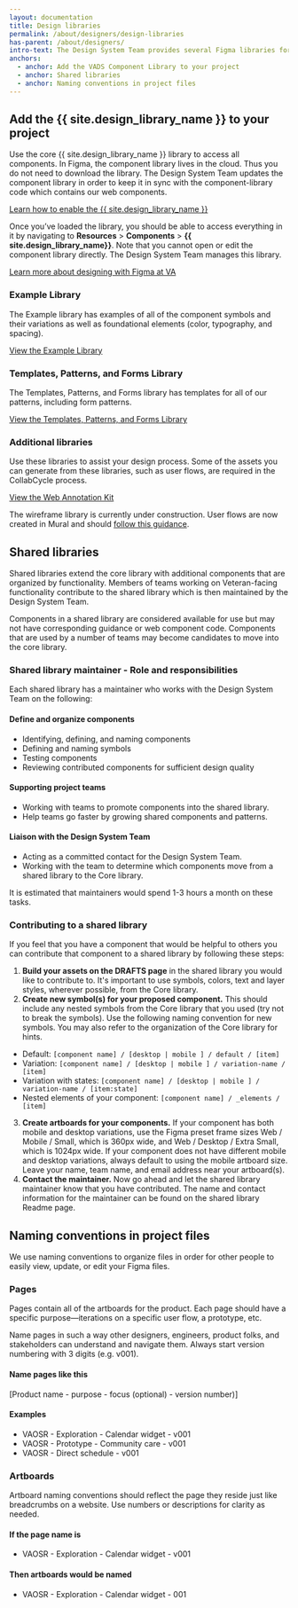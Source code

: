 ```yaml
---
layout: documentation
title: Design libraries
permalink: /about/designers/design-libraries
has-parent: /about/designers/
intro-text: The Design System Team provides several Figma libraries for use by teams.
anchors:
  - anchor: Add the VADS Component Library to your project
  - anchor: Shared libraries
  - anchor: Naming conventions in project files
---
```



## Add the {{ site.design_library_name }} to your project

Use the core {{ site.design_library_name }} library to access all components. In Figma, the component library lives in the cloud. Thus you do not need to download the library. The Design System Team updates the component library in order to keep it in sync with the component-library code which contains our web components.

<a class="vads-c-action-link--blue" href="https://depo-platform-documentation.scrollhelp.site/research-design/designing-with-figma-at-va#DesigningwithFigmaatVA-HowtoenabletheVADesignLibrary">Learn how to enable the {{ site.design_library_name }}</a>

Once you’ve loaded the library, you should be able to access everything in it by navigating to **Resources** > **Components** > **{{ site.design_library_name}}**. Note that you cannot open or edit the component library directly. The Design System Team manages this library.

<a class="vads-c-action-link--blue" href="https://depo-platform-documentation.scrollhelp.site/research-design/designing-with-figma-at-va#DesigningwithFigmaatVA">Learn more about designing with Figma at VA</a>

### Example Library

The Example library has examples of all of the component symbols and their variations as well as foundational elements (color, typography, and spacing).

<a class="vads-c-action-link--blue" href="{{ site.figma_example_library }}">View the Example Library</a>

### Templates, Patterns, and Forms Library

The Templates, Patterns, and Forms library has templates for all of our patterns, including form patterns. 

<a class="vads-c-action-link--blue" href="{{ site.figma_templates_library }}">View the Templates, Patterns, and Forms Library</a>

### Additional libraries

Use these libraries to assist your design process. Some of the assets you can generate from these libraries, such as user flows, are required in the CollabCycle process.

<a class="vads-c-action-link--blue" href="{{ site.figma_annotations_library }}">View the Web Annotation Kit</a>

The wireframe library is currently under construction. User flows are now created in Mural and should [follow this guidance](https://github.com/department-of-veterans-affairs/va.gov-team/blob/master/products/information-architecture/standards/user-flow-guidance.md).

## Shared libraries

Shared libraries extend the core library with additional components that are organized by functionality. Members of teams working on Veteran-facing functionality contribute to the shared library which is then maintained by the Design System Team.

Components in a shared library are considered available for use but may not have corresponding guidance or web component code. Components that are used by a number of teams may become candidates to move into the core library.

### Shared library maintainer - Role and responsibilities

Each shared library has a maintainer who works with the Design System Team on the following:

#### Define and organize components

* Identifying, defining, and naming components
* Defining and naming symbols
* Testing components
* Reviewing contributed components for sufficient design quality

#### Supporting project teams

* Working with teams to promote components into the shared library.
* Help teams go faster by growing shared components and patterns.

#### Liaison with the Design System Team

* Acting as a committed contact for the Design System Team.
* Working with the team to determine which components move from a shared library to the Core library.

It is estimated that maintainers would spend 1-3 hours a month on these tasks.

### Contributing to a shared library

If you feel that you have a component that would be helpful to others you can contribute that component to a shared library by following these steps:

1. **Build your assets on the DRAFTS page** in the shared library you would like to contribute to. It's important to use symbols, colors, text and layer styles, wherever possible, from the Core library.
2. **Create new symbol(s) for your proposed component.** This should include any nested symbols from the Core library that you used (try not to break the symbols). Use the following naming convention for new symbols. You may also refer to the organization of the Core library for hints.

* Default: ```[component name] / [desktop | mobile ] / default / [item]```
* Variation: ```[component name] / [desktop | mobile ] / variation-name / [item]```
* Variation with states: ```[component name] / [desktop | mobile ] / variation-name / [item:state]```
* Nested elements of your component: ```[component name] / _elements / [item]```
3. **Create artboards for your components.** If your component has both mobile and desktop variations, use the Figma preset frame sizes Web / Mobile / Small, which is 360px wide, and Web / Desktop / Extra Small, which is 1024px wide. If your component does not have different mobile and desktop variations, always default to using the mobile artboard size. Leave your name, team name, and email address near your artboard(s).
4. **Contact the maintainer.** Now go ahead and let the shared library maintainer know that you have contributed. The name and contact information for the maintainer can be found on the shared library Readme page.

## Naming conventions in project files

We use naming conventions to organize files in order for other people to easily view, update, or edit your Figma files.

### Pages

Pages contain all of the artboards for the product. Each page should have a specific purpose—iterations on a specific user flow, a prototype, etc.

Name pages in such a way other designers, engineers, product folks, and stakeholders can understand and navigate them. Always start version numbering with 3 digits (e.g. v001).

#### Name pages like this

[Product name - purpose - focus (optional) - version number)]

#### Examples

* VAOSR - Exploration - Calendar widget - v001
* VAOSR - Prototype - Community care - v001
* VAOSR - Direct schedule - v001

### Artboards

Artboard naming conventions should reflect the page they reside just like breadcrumbs on a website. Use numbers or descriptions for clarity as needed.

#### If the page name is

* VAOSR - Exploration - Calendar widget - v001

#### Then artboards would be named

* VAOSR - Exploration - Calendar widget - 001